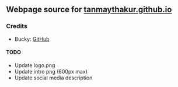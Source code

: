 
## Webpage source for [tanmaythakur.github.io](tanmaythakur.github.io) 

### Credits
* Bucky: [GitHub](https://github.com/BuckyMaler)


#### TODO
- Update logo.png
- Update intro png (600px max)
- Update social media description
